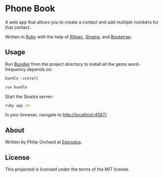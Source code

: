 Phone Book
=========

A web app that allows you to create a contact and add multiple numbers for that contact.
 
Written in [Ruby](http://www.ruby-lang.org/) with the help of [RSpec](http://rspec.info/), [Sinatra](http://www.sinatrarb.com/), and [Bootstrap](http://http://getbootstrap.com/).

Usage
-----

Run [Bundler](http://bundler.io/) from the project directory to install all the gems word-frequency depends on:

```ruby
bundle -install
```
````ruby
run bundle
````

Start the Sinatra server:

```ruby
ruby app.rb
```

In your browser, navigate to [http://localhost:4567/](http://localhost:4567/).

About
-----

Written by Philip Orchard at [Epicodus](http://www.epicodus.com/).

License
-------

This projected is licensed under the terms of the MIT license.
